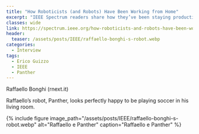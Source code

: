 ```yaml
---
title: "How Roboticists (and Robots) Have Been Working from Home"
excerpt: "IEEE Spectrum readers share how they’ve been staying productive without access to their labs."
classes: wide
link: https://spectrum.ieee.org/how-roboticists-and-robots-have-been-working-from-home
header:
  teaser: /assets/posts/IEEE/raffaello-bonghi-s-robot.webp
categories:
  - Interview
tags:
  - Erico Guizzo
  - IEEE
  - Panther
---
```


Raffaello Bonghi (rnext.it)

Raffaello’s robot, Panther, looks perfectly happy to be playing soccer in his living room.

{% include figure image_path="/assets/posts/IEEE/raffaello-bonghi-s-robot.webp" alt="Raffaello e Panther" caption="Raffaello e Panther" %}

